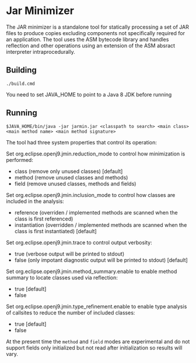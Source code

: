 <!--
Copyright (c) 2020, 2020 IBM Corp. and others

This program and the accompanying materials are made available under
the terms of the Eclipse Public License 2.0 which accompanies this
distribution and is available at https://www.eclipse.org/legal/epl-2.0/
or the Apache License, Version 2.0 which accompanies this distribution and
is available at https://www.apache.org/licenses/LICENSE-2.0.

This Source Code may also be made available under the following
Secondary Licenses when the conditions for such availability set
forth in the Eclipse Public License, v. 2.0 are satisfied: GNU
General Public License, version 2 with the GNU Classpath
Exception [1] and GNU General Public License, version 2 with the
OpenJDK Assembly Exception [2].

[1] https://www.gnu.org/software/classpath/license.html
[2] http://openjdk.java.net/legal/assembly-exception.html

SPDX-License-Identifier: EPL-2.0 OR Apache-2.0 OR GPL-2.0 WITH Classpath-exception-2.0 OR LicenseRef-GPL-2.0 WITH Assembly-exception
-->

# Jar Minimizer
The JAR minimizer is a standalone tool for statically processing a set of JAR files to produce copies excluding components not
specifically required for an application. The tool uses the ASM bytecode library and handles reflection and other operations using an
extension of the ASM absract interpreter intraprocedurally.

## Building
```
./build.cmd
```
You need to set JAVA\_HOME to point to a Java 8 JDK before running

## Running
```
$JAVA_HOME/bin/java -jar jarmin.jar <classpath to search> <main class> <main method name> <main method signature>
```
The tool had three system properties that control its operation:

Set org.eclipse.openj9.jmin.reduction\_mode to control how minimization is performed:
- class (remove only unused classes) [default]
- method (remove unused classes and methods)
- field (remove unused classes, methods and fields)

Set org.eclipse.openj9.jmin.inclusion\_mode to control how classes are included in the analysis:
- reference (overriden / implemented methods are scanned when the class is first referenced)
- instantiation (overridden / implemented methods are scanned when the class is first instantiated) [default]

Set org.eclipse.openj9.jmin.trace to control output verbosity:
- true (verbose output will be printed to stdout)
- false (only impotant diagnostic output will be printed to stdout) [default]

Set org.eclipse.openj9.jmin.method\_summary.enable to enable method summary to locate classes used via reflection:
- true [default]
- false

Set org.eclipse.openj9.jmin.type\_refinement.enable to enable type analysis of callsites to reduce the number of included classes:
- true [default]
- false

At the present time the `method` and `field` modes are experimental and do not support fields only initialized but not read after
initialization so results will vary.

